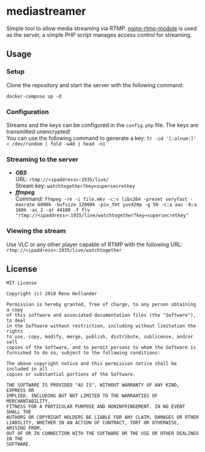 # mediastreamer
Simple tool to allow media streaming via RTMP. [nginx-rtmp-module](https://github.com/arut/nginx-rtmp-module) is used as the server, a simple PHP script manages access control for streaming.

## Usage
### Setup
Clone the repository and start the server with the following command:
```
docker-compose up -d
```

### Configuration
Streams and the keys can be configured in the `config.php` file. The keys are transmitted unencrypted!  
You can use the following command to generate a key: `tr -cd '[:alnum:]' < /dev/random | fold -w48 | head -n1`

### Streaming to the server
- ***OBS***  
URL: `rtmp://<ipaddress>:1935/live/`  
Stream key: `watchtogether?key=supersecretkey`
- ***ffmpeg***  
Command: `ffmpeg -re -i file.mkv -c:v libx264 -preset veryfast -maxrate 6000k -bufsize 12000k -pix_fmt yuv420p -g 50 -c:a aac -b:a 160k -ac 2 -ar 44100 -f flv "rtmp://<ipaddress>:1935/live/watchtogether?key=supersecretkey"`

### Viewing the stream
Use VLC or any other player capable of RTMP with the following URL: `rtmp://<ipaddress>:1935/live/watchtogether`

## License
```
MIT License

Copyright (c) 2018 Rene Hollander

Permission is hereby granted, free of charge, to any person obtaining a copy
of this software and associated documentation files (the "Software"), to deal
in the Software without restriction, including without limitation the rights
to use, copy, modify, merge, publish, distribute, sublicense, and/or sell
copies of the Software, and to permit persons to whom the Software is
furnished to do so, subject to the following conditions:

The above copyright notice and this permission notice shall be included in all
copies or substantial portions of the Software.

THE SOFTWARE IS PROVIDED "AS IS", WITHOUT WARRANTY OF ANY KIND, EXPRESS OR
IMPLIED, INCLUDING BUT NOT LIMITED TO THE WARRANTIES OF MERCHANTABILITY,
FITNESS FOR A PARTICULAR PURPOSE AND NONINFRINGEMENT. IN NO EVENT SHALL THE
AUTHORS OR COPYRIGHT HOLDERS BE LIABLE FOR ANY CLAIM, DAMAGES OR OTHER
LIABILITY, WHETHER IN AN ACTION OF CONTRACT, TORT OR OTHERWISE, ARISING FROM,
OUT OF OR IN CONNECTION WITH THE SOFTWARE OR THE USE OR OTHER DEALINGS IN THE
SOFTWARE.
```

